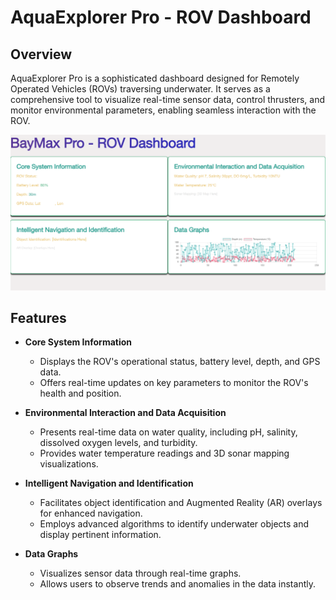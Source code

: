 # AquaExplorer Pro - ROV Dashboard

## Overview

AquaExplorer Pro is a sophisticated dashboard designed for Remotely Operated Vehicles (ROVs) traversing underwater. It serves as a comprehensive tool to visualize real-time sensor data, control thrusters, and monitor environmental parameters, enabling seamless interaction with the ROV.

![Dashboard Screenshot](path-to-screenshot.PNG) <!-- Replace with the actual path to your screenshot -->

## Features

- **Core System Information**
  - Displays the ROV's operational status, battery level, depth, and GPS data.
  - Offers real-time updates on key parameters to monitor the ROV's health and position.
  
- **Environmental Interaction and Data Acquisition**
  - Presents real-time data on water quality, including pH, salinity, dissolved oxygen levels, and turbidity.
  - Provides water temperature readings and 3D sonar mapping visualizations.
  
- **Intelligent Navigation and Identification**
  - Facilitates object identification and Augmented Reality (AR) overlays for enhanced navigation.
  - Employs advanced algorithms to identify underwater objects and display pertinent information.
  
- **Data Graphs**
  - Visualizes sensor data through real-time graphs.
  - Allows users to observe trends and anomalies in the data instantly.
